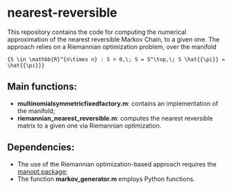 # nearest-reversible
This repository contains the code for computing the numerical approximation of the nearest reversible Markov Chain, to a given one. The approach relies on a Riemannian optimization problem, over the manifold

`{S \in \mathbb{R}^{n\times n} : S > 0,\; S = S^\top,\; S \hat{{\pi}} = \hat{{\pi}}}`

## Main functions:
* **multinomialsymmetricfixedfactory.m**: contains an implementation of the manifold;
* **riemannian_nearest_reversible.m**: computes the nearest reversible matrix to a given one via Riemannian optimization.

## Dependencies:
* The use of the Riemannian optimization-based approach requires the [manopt package](https://www.manopt.org/index.html);
* The function **markov_generator.m** employs Python functions.
